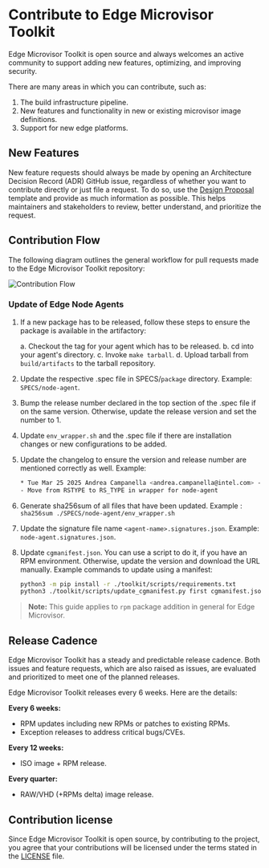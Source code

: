# Contribute to Edge Microvisor Toolkit

Edge Microvisor Toolkit is open source and always welcomes an active
community to support adding new features, optimizing, and improving security.

There are many areas in which you can contribute, such as:

1. The build infrastructure pipeline.
2. New features and functionality in new or existing microvisor image definitions.
3. Support for new edge platforms.

## New Features

New feature requests should always be made by opening an Architecture Decision Record (ADR)
GitHub issue, regardless of whether you want to contribute directly or just file a request.
To do so, use the [Design Proposal](/design-proposals/design-propsal-template.md) template
and provide as much information as possible. This helps maintainers and stakeholders to
review, better understand, and prioritize the request.

## Contribution Flow

The following diagram outlines the general workflow for pull requests made
to the Edge Microvisor Toolkit repository:

![Contribution Flow](assets/contribution-flow.drawio.svg)

### Update of Edge Node Agents

1. If a new package has to be released, follow these steps to ensure the package is available
   in the artifactory:

    a. Checkout the tag for your agent which has to be released.
    b. cd into your agent's directory.
    c. Invoke `make tarball`.
    d. Upload tarball from `build/artifacts` to the tarball repository.

2. Update the respective .spec file in SPECS/`package` directory. Example: `SPECS/node-agent`.

3. Bump the release number declared in the top section of the .spec file if on the same
   version. Otherwise, update the release version and set the number to 1.

4. Update `env_wrapper.sh` and the .spec file if there are installation changes or new
   configurations to be added.

5. Update the changelog to ensure the version and release number are mentioned correctly as
   well. Example:

    ```bash
    * Tue Mar 25 2025 Andrea Campanella <andrea.campanella@intel.com> - 1.5.11-2
    - Move from RSTYPE to RS_TYPE in wrapper for node-agent
    ```

6. Generate sha256sum of all files that have been updated.
Example : `sha256sum ./SPECS/node-agent/env_wrapper.sh`

7. Update the signature file name `<agent-name>.signatures.json`. Example: `node-agent.signatures.json`.

8. Update `cgmanifest.json`. You can use a script to do it, if you have an RPM environment.
   Otherwise, update the version and download the URL manually. Example commands to update
   using a manifest:

    ```bash
    python3 -m pip install -r ./toolkit/scripts/requirements.txt
    python3 ./toolkit/scripts/update_cgmanifest.py first cgmanifest.json ./SPECS/node-agent/node-agent.spec
    ```

> **Note:**
  This guide applies to `rpm` package addition in general for Edge Microvisor.

## Release Cadence

Edge Microvisor Toolkit has a steady and predictable release cadence. Both issues and
feature requests, which are also raised as issues, are evaluated and prioritized to meet one
of the planned releases.

Edge Microvisor Toolkit releases every 6 weeks. Here are the details:

**Every 6 weeks:**

- RPM updates including new RPMs or patches to existing RPMs.
- Exception releases to address critical bugs/CVEs.

**Every 12 weeks:**

- ISO image + RPM release.

**Every quarter:**

- RAW/VHD (+RPMs delta) image release.

## Contribution license

Since Edge Microvisor Toolkit is open source, by contributing to the project, you agree that
your contributions will be licensed under the terms stated in the
[LICENSE](../../LICENSE) file.
